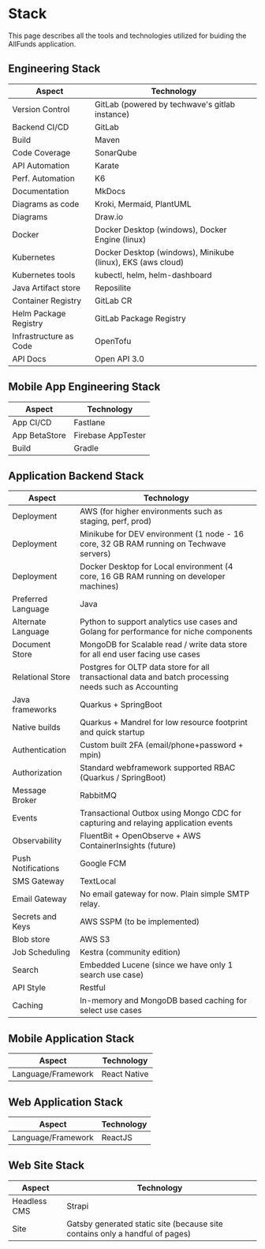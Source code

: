 # Stack

This page describes all the tools and technologies utilized for buiding the AllFunds application.

## Engineering Stack

Aspect                | Technology
----------------------|------------
Version Control       | GitLab (powered by techwave's gitlab instance) 
Backend CI/CD         | GitLab
Build                 | Maven
Code Coverage         | SonarQube
API Automation        | Karate
Perf. Automation      | K6
Documentation         | MkDocs
Diagrams as code      | Kroki, Mermaid, PlantUML
Diagrams              | Draw.io
Docker                | Docker Desktop (windows), Docker Engine (linux)
Kubernetes            | Docker Desktop (windows), Minikube (linux), EKS (aws cloud)
Kubernetes tools      | kubectl, helm, helm-dashboard
Java Artifact store   | Reposilite
Container Registry    | GitLab CR
Helm Package Registry | GitLab Package Registry
Infrastructure as Code| OpenTofu
API Docs              | Open API 3.0



## Mobile App Engineering Stack

Aspect                | Technology
----------------------|------------
App CI/CD             | Fastlane
App BetaStore         | Firebase AppTester
Build                 | Gradle

## Application Backend Stack

Aspect                | Technology
----------------------|------------
Deployment            | AWS (for higher environments such as staging, perf, prod)
Deployment            | Minikube for DEV environment (1 node - 16 core, 32 GB RAM running on Techwave servers)
Deployment            | Docker Desktop for Local environment (4 core, 16 GB RAM running on developer machines)
Preferred Language    | Java
Alternate Language    | Python to support analytics use cases and Golang for performance for niche components
Document Store        | MongoDB for Scalable read / write data store for all end user facing use cases
Relational Store      | Postgres for OLTP data store for all transactional data and batch processing needs such as Accounting 
Java frameworks       | Quarkus + SpringBoot
Native builds         | Quarkus + Mandrel for low resource footprint and quick startup
Authentication        | Custom built 2FA (email/phone+password + mpin)
Authorization         | Standard webframework supported RBAC (Quarkus / SpringBoot)
Message Broker        | RabbitMQ
Events                | Transactional Outbox using Mongo CDC for capturing and relaying application events
Observability         | FluentBit + OpenObserve + AWS ContainerInsights (future)
Push Notifications    | Google FCM
SMS Gateway           | TextLocal
Email Gateway         | No email gateway for now. Plain simple SMTP relay.
Secrets and Keys      | AWS SSPM (to be implemented)
Blob store            | AWS S3
Job Scheduling        | Kestra (community edition)
Search                | Embedded Lucene (since we have only 1 search use case)
API Style             | Restful
Caching               | In-memory and MongoDB based caching for select use cases


## Mobile Application Stack

Aspect                | Technology
----------------------|------------
Language/Framework    | React Native

## Web Application Stack

Aspect                | Technology
----------------------|------------
Language/Framework    | ReactJS


## Web Site Stack

Aspect                | Technology
----------------------|------------
Headless CMS          | Strapi
Site                  | Gatsby generated static site (because site contains only a handful of pages)
